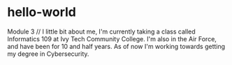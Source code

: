# hello-world
Module 3 //
I little bit about me, I'm currently taking a class called Informatics 109 at Ivy Tech Community College. I'm also in the Air Force, and have been for 10 and half years. As of now I'm working towards getting my degree in Cybersecurity. 
